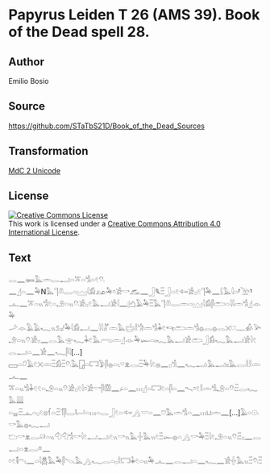 # Papyrus Leiden T 26 (AMS 39). Book of the Dead spell 28.

## Author 

Emilio Bosio

## Source 

https://github.com/STaTbS21D/Book_of_the_Dead_Sources

## Transformation 

[MdC 2 Unicode](https://statbs21d.github.io/mdc2unicode.html)

## License 

<a rel="license" href="http://creativecommons.org/licenses/by/4.0/"><img alt="Creative Commons License" style="border-width:0" src="https://i.creativecommons.org/l/by/4.0/88x31.png" /></a><br />This work is licensed under a <a rel="license" href="http://creativecommons.org/licenses/by/4.0/">Creative Commons Attribution 4.0 International License</a>.

## Text 

<hiero><rubrum>𓂋𓈖𓏺𓍃𓅓𓏛𓂋𓂝𓏏𓎁𓏏𓀜𓏏𓏲𓄣𓏺</rubrum><br>
𓈖𓊨𓏏𓈖𓅆N𓅓𓊹𓌨𓂋𓏏𓈉𓇋𓀁𓃭𓏺𓅆𓏌𓀀𓎡𓃹𓈖𓃀𓆰𓏫𓃀𓏏𓏲𓆜𓀀𓊪𓏲𓊹𓅆𓈖𓌰𓅓𓇋𓏏⸢𓌩⸣<br>
𓂜𓈖𓎁𓏏𓏭𓀜𓏲𓏏𓄂𓏏𓏭𓄣𓏺𓀀𓊪𓏲𓅓𓂝𓀀𓇋𓈖𓂚𓄿𓅆𓏫𓅓𓊹𓌨𓂋𓏛𓏏𓈉𓇋𓀁𓋴𓂧𓏏𓇋𓇋𓏛𓀜𓊨𓁹𓅆<br>
𓌴𓁹𓄿𓄿𓆑𓏭𓃫𓅆𓇋𓀁𓂝𓈖𓇋𓇋𓀣𓏛𓅓𓐠𓏺𓎛𓀝𓏛𓀜𓇓𓏲𓄞𓂧𓏛𓀜𓐍𓂋𓐍𓂋𓏴𓈟𓊃𓀉𓅪<br>
𓄂𓏏𓏭𓄣𓏺𓀀𓊪𓈖𓂋𓅓𓁿𓆑𓇓𓏲𓅓𓂺𓏛𓊨𓁹𓅆𓆱𓏏𓏤𓆑𓅓𓂝𓀀𓂧𓃀𓀁𓆑𓅓𓂝𓀀𓇋𓏲𓂋𓂝𓏏𓈖𓀀𓈖𓆑𓋴𓇋[...]<br>
𓈙𓏏𓍔𓄿𓏲𓏴𓏛𓏫𓀁𓏫𓄣𓏺𓅓𓉗𓏏𓉐𓅱𓋴𓐍𓏏𓏯𓎺𓁷𓂋𓏺𓏫𓅆𓇋𓏲𓐍𓈖𓊪𓀜𓈖𓆑𓂝𓏺𓅓𓂝𓏤𓏤𓅓𓂋𓏺𓎛𓎛𓏛𓂜𓈖<br>
𓎁𓏏𓏭𓀜𓇓𓏲𓏲𓏏𓄂𓏏𓏭𓄣𓏺𓀀𓊪𓏲𓇋𓏌𓀀𓎡𓋴𓏃𓈖𓂊𓏏𓈖𓏥𓊨𓏏𓉐𓏲𓏏𓋴𓏏𓈖𓍇𓏌𓏲𓎛𓏛𓀜𓄂𓏏𓄣𓏺𓏫𓂋𓆑𓅓𓇏<br>
𓏏𓈇𓏺𓏫𓊵𓏏𓊪𓏲𓊖𓆳𓏏𓏺𓏫𓄊𓋴𓂋𓂡𓏏𓏥𓏏𓂋𓃀𓏲𓏏𓆜𓂻𓎟𓏏𓈖𓈞𓅓𓏛𓀜𓏏𓈖𓏥𓂓𓏺𓏛𓈖[...]𓄿𓏏𓇳𓏺𓎡𓅓𓐍𓆑𓂝<br>
𓂬𓎡𓁷𓂋𓏺𓄖𓏏𓏭𓄇𓄇𓀜𓎡𓇋𓏲𓂝𓂝𓏺𓏲𓏭𓎡𓏭𓅓𓏶𓅓𓏭𓏲𓏫𓆱𓐍𓏏𓂻𓎡𓅆𓏫𓇋𓏲𓄂𓏏𓏭𓄣𓏺𓏫𓊪𓈖𓂋𓂝𓏏𓁷𓂋𓏺𓎼𓈖<br>
𓏌𓏲𓌟𓍼𓏤𓈖𓏏𓇋𓆣𓅓𓅆𓋴𓌫𓅓𓂻𓆑𓂋𓏏𓊪𓎛𓉐𓇓𓏲𓏏𓏭𓅆𓂜𓈖𓂋𓂝𓏏𓈖𓆑𓈖𓀀𓏶𓅓𓏭𓏫𓄣𓏺𓏫<br></hiero>